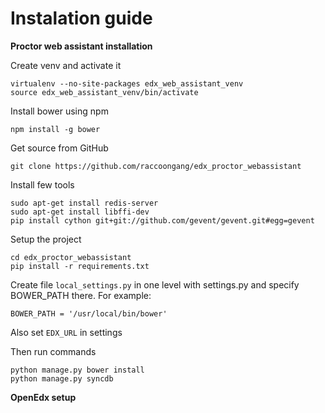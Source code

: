 # Instalation guide

**Proctor web assistant installation**

Create venv and activate it
```
virtualenv --no-site-packages edx_web_assistant_venv
source edx_web_assistant_venv/bin/activate
```
Install bower using npm
```
npm install -g bower
```
Get source from GitHub
```
git clone https://github.com/raccoongang/edx_proctor_webassistant
```
Install few tools
```
sudo apt-get install redis-server
sudo apt-get install libffi-dev
pip install cython git+git://github.com/gevent/gevent.git#egg=gevent
```
Setup the project
```
cd edx_proctor_webassistant
pip install -r requirements.txt 
```
Create file `local_settings.py` in one level with settings.py and specify BOWER_PATH there. For example:
```
BOWER_PATH = '/usr/local/bin/bower'
```
Also set `EDX_URL` in settings

Then run commands
```
python manage.py bower install
python manage.py syncdb
```



**OpenEdx setup**
